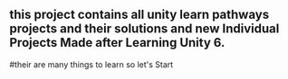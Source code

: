 ## this project contains all unity learn pathways projects and their solutions and new Individual Projects Made after Learning Unity 6.
#their are many things to learn so let's Start
